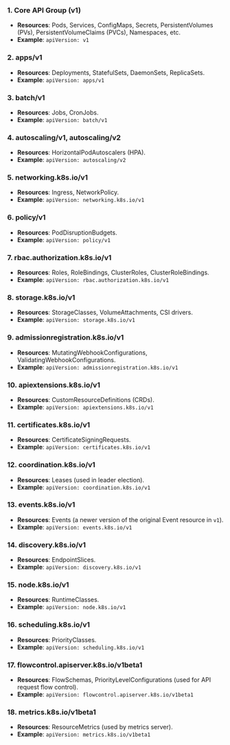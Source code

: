 
### 1. **Core API Group (v1)**
   - **Resources**: Pods, Services, ConfigMaps, Secrets, PersistentVolumes (PVs), PersistentVolumeClaims (PVCs), Namespaces, etc.
   - **Example**: `apiVersion: v1`

### 2. **apps/v1**
   - **Resources**: Deployments, StatefulSets, DaemonSets, ReplicaSets.
   - **Example**: `apiVersion: apps/v1`

### 3. **batch/v1**
   - **Resources**: Jobs, CronJobs.
   - **Example**: `apiVersion: batch/v1`

### 4. **autoscaling/v1, autoscaling/v2**
   - **Resources**: HorizontalPodAutoscalers (HPA).
   - **Example**: `apiVersion: autoscaling/v2`

### 5. **networking.k8s.io/v1**
   - **Resources**: Ingress, NetworkPolicy.
   - **Example**: `apiVersion: networking.k8s.io/v1`

### 6. **policy/v1**
   - **Resources**: PodDisruptionBudgets.
   - **Example**: `apiVersion: policy/v1`

### 7. **rbac.authorization.k8s.io/v1**
   - **Resources**: Roles, RoleBindings, ClusterRoles, ClusterRoleBindings.
   - **Example**: `apiVersion: rbac.authorization.k8s.io/v1`

### 8. **storage.k8s.io/v1**
   - **Resources**: StorageClasses, VolumeAttachments, CSI drivers.
   - **Example**: `apiVersion: storage.k8s.io/v1`

### 9. **admissionregistration.k8s.io/v1**
   - **Resources**: MutatingWebhookConfigurations, ValidatingWebhookConfigurations.
   - **Example**: `apiVersion: admissionregistration.k8s.io/v1`

### 10. **apiextensions.k8s.io/v1**
   - **Resources**: CustomResourceDefinitions (CRDs).
   - **Example**: `apiVersion: apiextensions.k8s.io/v1`

### 11. **certificates.k8s.io/v1**
   - **Resources**: CertificateSigningRequests.
   - **Example**: `apiVersion: certificates.k8s.io/v1`

### 12. **coordination.k8s.io/v1**
   - **Resources**: Leases (used in leader election).
   - **Example**: `apiVersion: coordination.k8s.io/v1`

### 13. **events.k8s.io/v1**
   - **Resources**: Events (a newer version of the original Event resource in `v1`).
   - **Example**: `apiVersion: events.k8s.io/v1`

### 14. **discovery.k8s.io/v1**
   - **Resources**: EndpointSlices.
   - **Example**: `apiVersion: discovery.k8s.io/v1`

### 15. **node.k8s.io/v1**
   - **Resources**: RuntimeClasses.
   - **Example**: `apiVersion: node.k8s.io/v1`

### 16. **scheduling.k8s.io/v1**
   - **Resources**: PriorityClasses.
   - **Example**: `apiVersion: scheduling.k8s.io/v1`

### 17. **flowcontrol.apiserver.k8s.io/v1beta1**
   - **Resources**: FlowSchemas, PriorityLevelConfigurations (used for API request flow control).
   - **Example**: `apiVersion: flowcontrol.apiserver.k8s.io/v1beta1`

### 18. **metrics.k8s.io/v1beta1**
   - **Resources**: ResourceMetrics (used by metrics server).
   - **Example**: `apiVersion: metrics.k8s.io/v1beta1`

